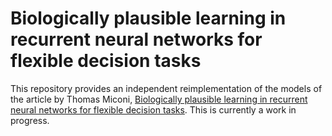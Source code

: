 # Biologically plausible learning in recurrent neural networks for flexible decision tasks

This repository provides an independent reimplementation of the models of the article by Thomas Miconi, [Biologically plausible learning in recurrent neural networks for flexible decision tasks](http://biorxiv.org/content/early/2016/06/07/057729). This is currently a work in progress.
